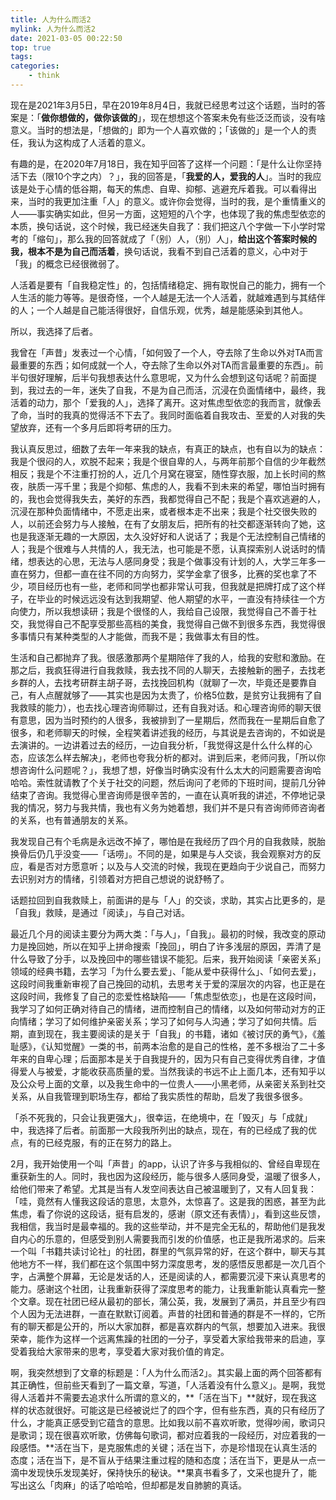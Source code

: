 ```yaml
---
title: 人为什么而活2
mylink: 人为什么而活2
date: 2021-03-05 00:22:50
top: true
tags:
categories:
	- think
---
```


现在是2021年3月5日，早在2019年8月4日，我就已经思考过这个话题，当时的答案是：「**做你想做的，做你该做的**」，现在想想这个答案未免有些泛泛而谈，没有啥意义。当时的想法是，「想做的」即为一个人喜欢做的；「该做的」是一个人的责任，我认为这构成了人活着的意义。  



有趣的是，在2020年7月18日，我在知乎回答了这样一个问题：「是什么让你坚持活下去（限10个字之内）？」，我的回答是，「**我爱的人，爱我的人**」。当时的我应该是处于心情的低谷期，每天的焦虑、自卑、抑郁、逃避充斥着我。可以看得出来，当时的我更加注重「人」的意义。或许你会觉得，当时的我，是个重情重义的人——事实确实如此，但另一方面，这短短的八个字，也体现了我的焦虑型依恋的本质，换句话说，这个时候，我已经迷失自我了：我们把这八个字做一下小学时常考的「缩句」，那么我的回答就成了「（别）人，（别）人」，**给出这个答案时候的我，根本不是为自己而活着**，换句话说，我看不到自己活着的意义，心中对于「我」的概念已经很微弱了。  

<!--more-->

人活着是要有「自我稳定性」的，包括情绪稳定、拥有取悦自己的能力，拥有一个人生活的能力等等。是很奇怪，一个人越是无法一个人活着，就越难遇到与其结伴的人；一个人越是自己能活得很好，自信乐观，优秀，越是能感染到其他人。  

所以，我选择了后者。



我曾在「声昔」发表过一个心情，「如何毁了一个人，夺去除了生命以外对TA而言最重要的东西；如何成就一个人，夺去除了生命以外对TA而言最重要的东西」。前半句很好理解，后半句我想表达什么意思呢，又为什么会想到这句话呢？前面提到，我过去的一年，迷失了自我，不是为自己而活，沉浸在负面情绪中，最终，我活着的动力，那个「爱我的人」，选择了离开。这对焦虑型依恋的我而言，就像丢了命，当时的我真的觉得活不下去了。我同时面临着自我攻击、至爱的人对我的失望放弃，还有一个多月后即将考研的压力。  



我认真反思过，细数了去年一年来我的缺点，有真正的缺点，也有自以为的缺点：我是个很闷的人，欢脱不起来；我是个很自卑的人，与两年前那个自信的少年截然相反；我是个不注重打扮的人，近几个月窝在寝室，随性穿衣服，加上长时间的熬夜，肤质一泻千里；我是个抑郁、焦虑的人，我看不到未来的希望，哪怕当时拥有的，我也会觉得我失去，美好的东西，我都觉得自己不配；我是个喜欢逃避的人，沉浸在那种负面情绪中，不愿走出来，或者根本走不出来；我是个社交很失败的人，以前还会努力与人接触，在有了女朋友后，把所有的社交都逐渐转向了她，这也是我逐渐无趣的一大原因，太久没好好和人说话了；我是个无法控制自己情绪的人；我是个很难与人共情的人，我无法，也可能是不愿，认真探索别人说话时的情绪，想表达的心思，无法与人感同身受；我是个做事没有计划的人，大学三年多一直在努力，但都一直在往不同的方向努力，奖学金拿了很多，比赛的奖也拿了不少，项目经历也有一些，老师和同学也都非常认可我，但我就是把牌打成了这个样子，在毕业的时候远远没有达到我期望、他人期望的水平，一直没有持续往一个方向使力，所以我想读研；我是个很怪的人，我给自己设限，我觉得自己不善于社交，我觉得自己不配享受那些高档的美食，我觉得自己做不到很多东西，我觉得很多事情只有某种类型的人才能做，而我不是；我做事太有目的性。



生活和自己都抛弃了我。很感激那两个星期陪伴了我的人，给我的安慰和激励。在那之后，我疯狂得进行自我救赎，我去找不同的人聊天，去接触新的圈子，去找老乡群的人，去找考研群主胡子哥，去找挽回机构（就聊了一次，毕竟还是要靠自己，有人点醒就够了——其实也是因为太贵了，价格5位数，是贫穷让我拥有了自我救赎的能力），也去找心理咨询师聊过，还有自我对话。和心理咨询师的聊天很有意思，因为当时预约的人很多，我被排到了一星期后，然而我在一星期后自愈了很多，和老师聊天的时候，全程笑着讲述我的经历，与其说是去咨询的，不如说是去演讲的。一边讲着过去的经历，一边自我分析，「我觉得这是什么什么样的心态，应该怎么样去解决」，老师也夸我分析的都对。讲到后来，老师问我，「所以你想咨询什么问题呢？」，我想了想，好像当时确实没有什么太大的问题需要咨询哈哈哈。索性就请教了个关于社交的问题，然后询问了老师的下班时间，提前几分钟结束了咨询。我觉得心里咨询师是很辛苦的，一直在认真听我的讲述，不停地记录我的情况，努力与我共情，我也有义务为她着想，我们并不是只有咨询师师咨询者的关系，也有普通朋友的关系。



我发现自己有个毛病是永远改不掉了，哪怕是在我经历了四个月的自我救赎，脱胎换骨后仍几乎没变——「话唠」。不同的是，如果是与人交谈，我会观察对方的反应，看是否对方愿意听；以及与人交流的时候，我现在更趋向于少说自己，而努力去识别对方的情绪，引领着对方把自己想说的说舒畅了。



话题拉回到自我救赎上，前面讲的是与「人」的交谈，求助，其实占比更多的，是「自我」救赎，是通过「阅读」，与自己对话。



最近几个月的阅读主要分为两大类：「与人」，「自我」。最初的时候，我改变的原动力是挽回她，所以在知乎上拼命搜索「挽回」，明白了许多浅层的原因，弄清了是什么导致了分手，以及挽回中的哪些错误不能犯。后来，我开始阅读「亲密关系」领域的经典书籍，去学习「为什么要去爱」、「能从爱中获得什么」、「如何去爱」，这段时间我重新审视了自己挽回的动机，去思考关于爱的深层次的内容，也正是在这段时间，我修复了自己的恋爱性格缺陷——「焦虑型依恋」，也是在这段时间，我学习了如何正确对待自己的情绪，进而控制自己的情绪，以及如何带动对方的正向情绪；学习了如何维护亲密关系；学习了如何与人沟通；学习了如何共情。后期，直到现在，我主要阅读的是关于「自我」的书籍，诸如《被讨厌的勇气》，《羞耻感》，《认知觉醒》一类的书，前两本治愈的是自己的性格，差不多根治了二十多年来的自卑心理；后面那本是关于自我提升的，因为只有自己变得优秀自律，才值得爱人与被爱，才能收获高质量的爱。当然我读的书远不止上面几本，还有知乎以及公众号上面的文章，以及我生命中的一位贵人——小黑老师，从亲密关系到社交关系，从自我管理到职场生存，都给了我实质性的帮助，启发了我很多很多。



「杀不死我的，只会让我更强大」，很幸运，在绝境中，在「毁灭」与「成就」中，我选择了后者。前面那一大段我所列出的缺点，现在，有的已经成了我的优点，有的已经克服，有的正在努力的路上。



2月，我开始使用一个叫「声昔」的app，认识了许多与我相似的、曾经自卑现在重获新生的人。同时，我也因为这段经历，能与很多人感同身受，温暖了很多人，给他们带来了希望。尤其是当有人发空间表达自己被温暖到了，又有人回复我：「哇，竟然有人懂我这段话的意思，太意外，太惊喜了。这是我的困惑，甚至为此焦虑，看了你说的这段话，挺有启发的，感谢（原文还有表情）」，看到这些反馈，我相信，我当时是最幸福的。我的这些举动，并不是完全无私的，帮助他们是我发自内心的乐意的，但感受到别人需要我而引发的价值感，也正是我所渴求的。后来一个叫「书籍共读讨论社」的社团，群里的气氛异常的好，在这个群中，聊天与其他地方不一样，我们都在这个氛围中努力深度思考，发的感悟反思都是一次几百个字，占满整个屏幕，无论是发话的人，还是阅读的人，都需要沉浸下来认真思考的能力。感谢这个社团，让我重新获得了深度思考的能力，让我重新能认真看完一整个文章。现在社团已经从最初的部长，蒲公英，我，发展到了满员，并且至少有四个人因为无法进群，一直在默默订阅着。声昔的社团和普通的群是不一样的，它所有的聊天都是公开的，所以大家加群，都是喜欢群内的气氛，想要加入进来。我很荣幸，能作为这样一个远离焦躁的社团的一分子，享受着大家给我带来的启迪，享受着我给大家带来的思考，享受着大家对我价值的肯定。



啊，我突然想到了文章的标题是：「人为什么而活2」。其实最上面的两个回答都有其正确性，但前些天看到了一篇文章，写道，「人活着没有什么意义」。是啊，我觉得人活着并不需要去追求什么所谓的意义的，**「活在当下」**就好，现在我这样的状态就很好。可能这是已经被说烂了的四个字，但有些东西，真的只有经历了什么，才能真正感受到它蕴含的意思。比如我以前不喜欢听歌，觉得吵闹，歌词只是歌词；现在很喜欢听歌，仿佛每句歌词，都对应着我的一段经历，对应着我的一段感悟。**活在当下，是克服焦虑的关键；活在当下，亦是珍惜现在认真生活的态度；活在当下，是不盲从于结果注重过程的随和态度；活在当下，更是从一点一滴中发现快乐发现美好，保持快乐的秘诀。**果真书看多了，文采也提升了，能写出这么「肉麻」的话了哈哈哈，但却都是发自肺腑的真话。



